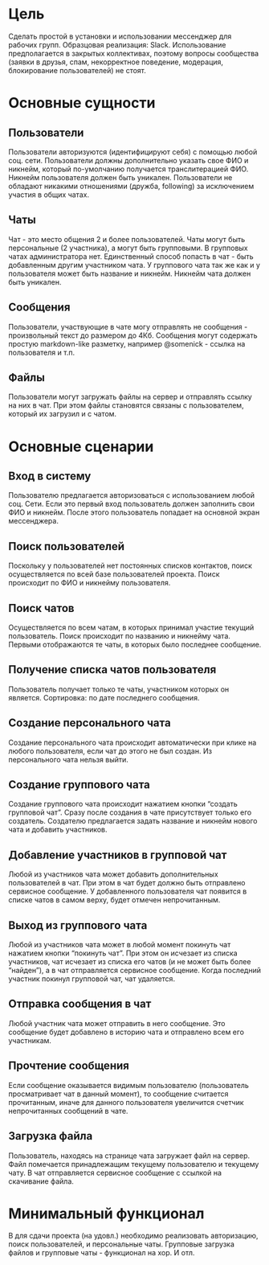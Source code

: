 # Цель
Сделать простой в установки и использовании мессенджер для рабочих групп. Образцовая реализация: Slack. Использование предполагается в закрытых коллективах, поэтому вопросы сообщества (заявки в друзья, спам, некорректное поведение, модерация, блокирование пользователей) не стоят.

# Основные сущности

## Пользователи
Пользователи авторизуются (идентифицируют себя) с помощью любой соц. сети. Пользователи должны дополнительно указать свое ФИО и никнейм, который по-умолчанию получается транслитерацией ФИО. Никнейм пользователя должен быть уникален. Пользователи не обладают никакими отношениями (дружба, following) за исключением участия в общих чатах.

## Чаты
Чат - это место общения 2 и более пользователей. Чаты могут быть персональные (2 участника), а могут быть групповыми. В групповых чатах администратора нет. Единственный способ попасть в чат - быть добавленным другим участником чата. У группового чата так же как и у пользователя может быть название и никнейм. Никнейм чата должен быть уникален.

## Сообщения
Пользователи, участвующие в чате могу отправлять не сообщения - произвольный текст до размером до 4Кб. Сообщения могут содержать простую markdown-like разметку, например @somenick - ссылка на пользователя и т.п.

## Файлы
Пользователи могут загружать файлы на сервер и отправлять ссылку на них в чат. При этом файлы становятся связаны с пользователем, который их загрузил и с чатом.

# Основные сценарии

## Вход в систему
Пользователю предлагается авторизоваться с использованием любой соц. Сети. Если это первый вход пользователь должен заполнить свои ФИО и никнейм. После этого пользователь попадает на основной экран мессенджера.

## Поиск пользователей
Поскольку у пользователей нет постоянных списков контактов, поиск осуществляется по всей базе пользователей проекта. Поиск происходит по ФИО и никнейму пользователя.

## Поиск чатов
Осуществляется по всем чатам, в которых принимал участие текущий пользователь. Поиск происходит по названию и никнейму чата. Первыми отображаются те чаты, в которых было последнее сообщение.

## Получение списка чатов пользователя
Пользователь получает только те чаты, участником которых он является. Сортировка: по дате последнего сообщения.

## Создание персонального чата
Создание персонального чата происходит автоматически при клике на любого пользователя, если чат до этого не был создан. Из персонального чата нельзя выйти.

## Создание группового чата
Создание группового чата происходит нажатием кнопки “создать групповой чат”. Сразу после создания в чате присутствует только его создатель. Создателю предлагается задать название и никнейм нового чата и добавить участников.

## Добавление участников в групповой чат
Любой из участников чата может добавить дополнительных пользователей в чат. При этом в чат будет должно быть отправлено сервисное сообщение. У добавленного пользователя чат появится в списке чатов в самом верху, будет отмечен непрочитанным.

## Выход из группового чата
Любой из участников чата может в любой момент покинуть чат нажатием кнопки “покинуть чат”. При этом он исчезает из списка участников, чат исчезает из списка его чатов (и не может быть более “найден”), а в чат отправляется сервисное сообщение. Когда последний участник покинул групповой чат, чат удаляется.

## Отправка сообщения в чат
Любой участник чата может отправить в него сообщение. Это сообщение будет добавлено в историю чата и отправлено всем его участникам.

## Прочтение сообщения
Если сообщение оказывается видимым пользователю (пользователь просматривает чат в данный момент), то сообщение считается прочитанным, иначе для данного пользователя увеличится счетчик непрочитанных сообщений в чате.

## Загрузка файла
Пользователь, находясь на странице чата загружает файл на сервер. Файл помечается принадлежащим текущему пользователю и текущему чату. В чат отправляется сервисное сообщение с ссылкой на скачивание файла.


# Минимальный функционал
В для сдачи проекта (на удовл.) необходимо реализовать авторизацию, поиск пользователей, и персональные чаты.
Групповые загрузка файлов и групповые чаты - функционал на хор. И отл.
